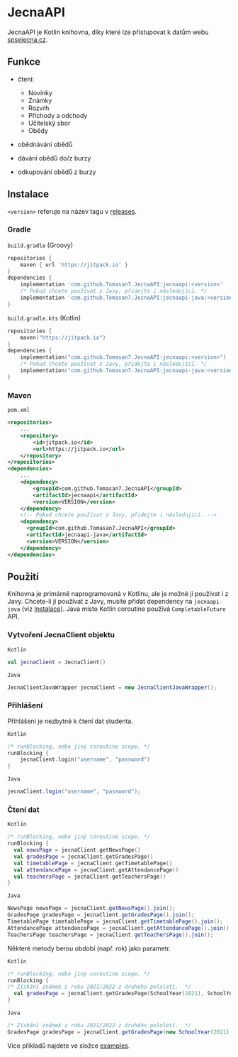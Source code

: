 # JecnaAPI

JecnaAPI je Kotlin knihovna, díky které lze přistupovat k datům webu [spsejecna.cz](https://spsejecna.cz).

## Funkce

- čtení:
  - Novinky
  - Známky
  - Rozvrh
  - Příchody a odchody
  - Učitelský sbor
  - Obědy

- obědnávání obědů
- dávání obědů do/z burzy
- odkupování obědů z burzy

## Instalace

`<version>` referuje na název tagu v [releases](https://github.com/Tomasan7/JecnaAPI/releases).

### Gradle

`build.gradle` (Groovy)
```groovy
repositories {
    maven { url 'https://jitpack.io' }
}
dependencies {
    implementation 'com.github.Tomasan7.JecnaAPI:jecnaapi:<version>'
    /* Pokud chcete používat z Javy, přidejte i následující. */
    implementation 'com.github.Tomasan7.JecnaAPI:jecnaapi-java:<version>'
}
```

`build.gradle.kts` (Kotlin)
```kotlin
repositories {
    maven("https://jitpack.io")
}
dependencies {
    implementation("com.github.Tomasan7.JecnaAPI:jecnaapi:<version>")
    /* Pokud chcete používat z Javy, přidejte i následující. */
    implementation("com.github.Tomasan7.JecnaAPI:jecnaapi-java:<version>")
}
```

### Maven
`pom.xml`
```xml
<repositories>
    ...
    <repository>
        <id>jitpack.io</id>
        <url>https://jitpack.io</url>
    </repository>
</repositories>
<dependencies>
    ...
    <dependency>
        <groupId>com.github.Tomasan7.JecnaAPI</groupId>
        <artifactId>jecnaapi</artifactId>
        <version>VERSION</version>
    </dependency>
    <!-- Pokud chcete používat z Javy, přidejte i následující. -->
    <dependency>
      <groupId>com.github.Tomasan7.JecnaAPI</groupId>
      <artifactId>jecnaapi-java</artifactId>
      <version>VERSION</version>
    </dependency>
</dependencies>
```

## Použití

Knihovna je primárně naprogramovaná v Kotlinu, ale je možné ji používat i z Javy. Chcete-li jí používat z Javy, musíte přidat dependency na `jecnaapi-java` (viz [Instalace](#instalace)). Java místo Kotlin coroutine používá `CompletableFuture` API.

### Vytvoření JecnaClient objektu

`Kotlin`
```kotlin
val jecnaClient = JecnaClient()
```

`Java`
```java
JecnaClientJavaWrapper jecnaClient = new JecnaClientJavaWrapper();
```

### Přihlášení

Přihlášení je nezbytné k čtení dat studenta.

`Kotlin`
```kotlin
/* runBlocking, nebo jiný coroutine scope. */
runBlocking {
    jecnaClient.login("username", "password")
}
```

`Java`
```java
jecnaClient.login("username", "password");
```

### Čtení dat

`Kotlin`
```kotlin
/* runBlocking, nebo jiný coroutine scope. */
runBlocking {
  val newsPage = jecnaClient.getNewsPage()
  val gradesPage = jecnaClient.getGradesPage()
  val timetablePage = jecnaClient.getTimetablePage()
  val attendancePage = jecnaClient.getAttendancePage()
  val teachersPage = jecnaClient.getTeachersPage()
}
```

`Java`
```java
NewsPage newsPage = jecnaClient.getNewsPage().join();
GradesPage gradesPage = jecnaClient.getGradesPage().join();
TimetablePage timetablePage = jecnaClient.getTimetablePage().join();
AttendancePage attendancePage = jecnaClient.getAttendancePage().join();
TeachersPage teachersPage = jecnaClient.getTeachersPage().join();
```

Některé metody berou období (např. rok) jako parametr.

`Kotlin`
```kotlin
/* runBlocking, nebo jiný coroutine scope. */
runBlocking {
/* Získání známek z roku 2021/2022 z druhého pololetí.  */
  val gradesPage = jecnaClient.getGradesPage(SchoolYear(2021), SchoolYearHalf.SECOND)
}
```

`Java`
```java
/* Získání známek z roku 2021/2022 z druhého pololetí.  */
GradesPage gradesPage = jecnaClient.getGradesPage(new SchoolYear(2021), SchoolYearHalf.SECOND).join();
```

Více příkladů najdete ve složce [examples](/src/examples).
